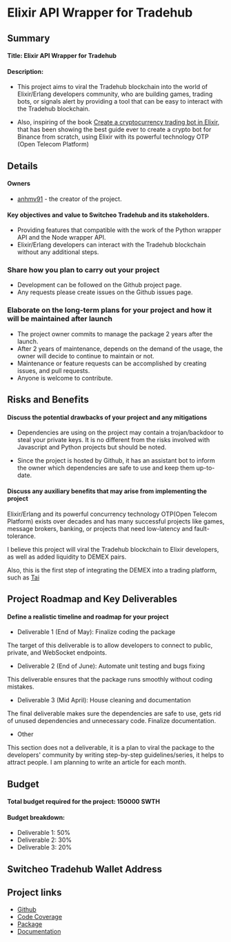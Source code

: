 # Elixir API Wrapper for Tradehub

## Summary

#### Title: Elixir API Wrapper for Tradehub

#### Description:

- This project aims to viral the Tradehub blockchain into the world of Elixir/Erlang developers community, who are building
games, trading bots, or signals alert by providing a tool that can be easy to interact with the Tradehub blockchain.

- Also, inspiring of the book [Create a cryptocurrency trading bot in Elixir](https://www.elixircryptobot.com/), that
has been showing the best guide ever to create a crypto bot for Binance from scratch, using Elixir with its powerful technology
OTP (Open Telecom Platform)

## Details

#### Owners

- [anhmv91](https://github.com/anhmv91) - the creator of the project.

#### Key objectives and value to Switcheo Tradehub and its stakeholders.

- Providing features that compatible with the work of the Python wrapper API and the Node wrapper API.
- Elixir/Erlang developers can interact with the Tradehub blockchain without any additional steps.

### Share how you plan to carry out your project

- Development can be followed on the Github project page.
- Any requests please create issues on the Github issues page.

### Elaborate on the long-term plans for your project and how it will be maintained after launch

- The project owner commits to manage the package 2 years after the launch.
- After 2 years of maintenance, depends on the demand of the usage, the owner will decide to continue to maintain or not.
- Maintenance or feature requests can be accomplished by creating issues, and pull requests.
- Anyone is welcome to contribute.

## Risks and Benefits

#### Discuss the potential drawbacks of your project and any mitigations

- Dependencies are using on the project may contain a trojan/backdoor to steal your private keys.
It is no different from the risks involved with Javascript and Python projects but should be noted.

- Since the project is hosted by Github, it has an assistant bot to inform the owner which dependencies are safe to use and keep them up-to-date.

#### Discuss any auxiliary benefits that may arise from implementing the project

Elixir/Erlang and its powerful concurrency technology OTP(Open Telecom Platform) exists over decades and has many
successful projects like games, message brokers, banking, or projects that need low-latency and fault-tolerance.

I believe this project will viral the Tradehub blockchain to Elixir developers, as well as added liquidity to
DEMEX pairs.

Also, this is the first step of integrating the DEMEX into a trading platform, such as [Tai](https://github.com/fremantle-industries/tai)

## Project Roadmap and Key Deliverables

#### Define a realistic timeline and roadmap for your project

- Deliverable 1 (End of May): Finalize coding the package

The target of this deliverable is to allow developers to connect to public, private, and WebSocket endpoints.

- Deliverable 2 (End of June): Automate unit testing and bugs fixing

This deliverable ensures that the package runs smoothly without coding mistakes.

- Deliverable 3 (Mid April): House cleaning and documentation

The final deliverable makes sure the dependencies are safe to use, gets rid of unused dependencies and unnecessary code.
Finalize documentation.

- Other

This section does not a deliverable, it is a plan to viral the package to the developers' community by writing step-by-step
guidelines/series, it helps to attract people. I am planning to write an article for each month.

## Budget

#### Total budget required for the project: 150000 SWTH

#### Budget breakdown:

* Deliverable 1: 50%
* Deliverable 2: 30%
* Deliverable 3: 20%

## Switcheo Tradehub Wallet Address


## Project links

- [Github](https://github.com/anhmv/tradehub-elixir)
- [Code Coverage](https://coveralls.io/github/anhmv/tradehub-elixir?branch=master)
- [Package](https://hex.pm/packages/tradehub)
- [Documentation](https://hexdocs.pm/tradehub/)
